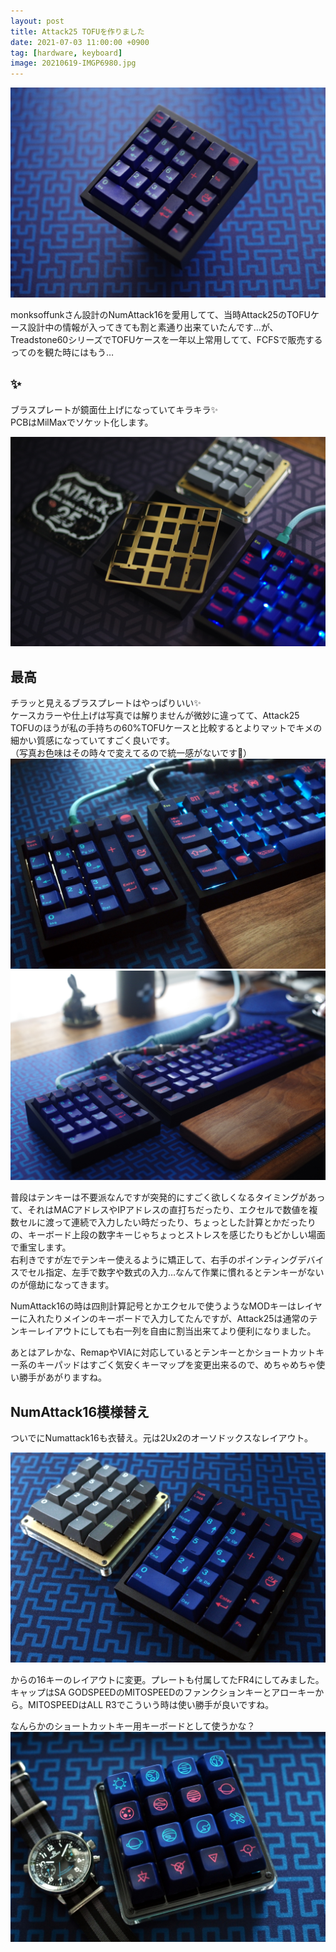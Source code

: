 ```yaml
---
layout: post
title: Attack25 TOFUを作りました
date: 2021-07-03 11:00:00 +0900
tag: [hardware, keyboard]
image: 20210619-IMGP6980.jpg
---
```


![img](/assets/photos/20210619-IMGP6980.jpg)  

monksoffunkさん設計のNumAttack16を愛用してて、当時Attack25のTOFUケース設計中の情報が入ってきても割と素通り出来ていたんです…が、Treadstone60シリーズでTOFUケースを一年以上常用してて、FCFSで販売するってのを観た時にはもう…  

## ✨

ブラスプレートが鏡面仕上げになっていてキラキラ✨  
PCBはMilMaxでソケット化します。  

![img](/assets/photos/20210610-IMGP6813.jpg)  

## 最高

チラッと見えるブラスプレートはやっぱりいい✨  
ケースカラーや仕上げは写真では解りませんが微妙に違ってて、Attack25 TOFUのほうが私の手持ちの60%TOFUケースと比較するとよりマットでキメの細かい質感になっていてすごく良いです。  
（写真お色味はその時々で変えてるので統一感がないです🙇）  
![img](/assets/photos/20210618-P6180019.jpg)  
![img](/assets/photos/20210619-IMGP6961.jpg)  

普段はテンキーは不要派なんですが突発的にすごく欲しくなるタイミングがあって、それはMACアドレスやIPアドレスの直打ちだったり、エクセルで数値を複数セルに渡って連続で入力したい時だったり、ちょっとした計算とかだったりの、キーボード上段の数字キーじゃちょっとストレスを感じたりもどかしい場面で重宝します。  
右利きですが左でテンキー使えるように矯正して、右手のポインティングデバイスでセル指定、左手で数字や数式の入力…なんて作業に慣れるとテンキーがないのが億劫になってきます。  

NumAttack16の時は四則計算記号とかエクセルで使うようなMODキーはレイヤーに入れたりメインのキーボードで入力してたんですが、Attack25は通常のテンキーレイアウトにしても右一列を自由に割当出来てより便利になりました。  

あとはアレかな、RemapやVIAに対応しているとテンキーとかショートカットキー系のキーパッドはすごく気安くキーマップを変更出来るので、めちゃめちゃ使い勝手があがりますね。  

## NumAttack16模様替え

ついでにNumattack16も衣替え。元は2Ux2のオーソドックスなレイアウト。  

![img](/assets/photos/20210618-P6180017.jpg)  

からの16キーのレイアウトに変更。プレートも付属してたFR4にしてみました。  
キャップはSA GODSPEEDのMITOSPEEDのファンクションキーとアローキーから。MITOSPEEDはALL R3でこういう時は使い勝手が良いですね。  

なんらかのショートカットキー用キーボードとして使うかな？  
![img](/assets/photos/20210627-P6270026.jpg)  
